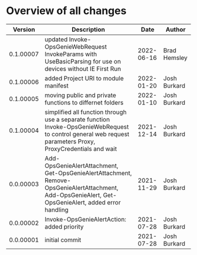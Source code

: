# Overview of all changes

Version | Description | Date | Author
-|-|-|-
0.1.00007 | updated Invoke-OpsGenieWebRequest InvokeParams with UseBasicParsing for use on devices without IE First Run | 2022-06-16 | Brad Hemsley
0.1.00006 | added Project URI to module manifest | 2022-01-20 | Josh Burkard
0.1.00005 | moving public and private functions to differnet folders | 2022-01-10 | Josh Burkard
0.1.00004 | simplified all function through use a separate function Invoke-OpsGenieWebRequest to control general web request parameters Proxy, ProxyCredentials and wait | 2021-12-14 | Josh Burkard
0.0.00003 | Add-OpsGenieAlertAttachment, Get-OpsGenieAlertAttachment, Remove-OpsGenieAlertAttachment, Add-OpsGenieAlert, Get-OpsGenieAlert, added error handling | 2021-11-29 | Josh Burkard
0.0.00002 | Invoke-OpsGenieAlertAction: added priority | 2021-07-28 | Josh Burkard
0.0.00001 | initial commit | 2021-07-28 | Josh Burkard
